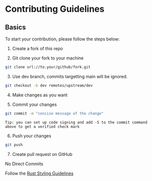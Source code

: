 # Contributing Guidelines

## Basics

To start your contribution, please follow the steps below:

1. Create a fork of this repo

2. Git clone your fork to your machine

```sh
git clone url://to.your/github/fork.git
```

3. Use dev branch, commits targetting main will be ignored.

```sh
git checkout -b dev remotes/upstream/dev
```

4. Make changes as you want

5. Commit your changes

```sh
git commit -m "concise message of the change"
```

`Tip: you can set up code signing and add -S to the commit command above to get a verified check mark`

6. Push your changes

```sh
git push
```

7. Create pull request on GitHub


No Direct Commits

Follow the [Rust Styling Guidelines](https://docs.avdanos.com/docs/contributing/development/code_guidelines/rust_guidelines)
